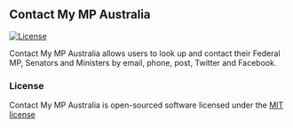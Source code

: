 ## Contact My MP Australia

[![License](https://poser.pugx.org/laravel/framework/license.svg)](https://packagist.org/packages/laravel/framework)

Contact My MP Australia allows users to look up and contact their Federal MP, Senators and Ministers by email, phone, post, Twitter and Facebook.

### License

Contact My MP Australia is open-sourced software licensed under the [MIT license](http://opensource.org/licenses/MIT)

